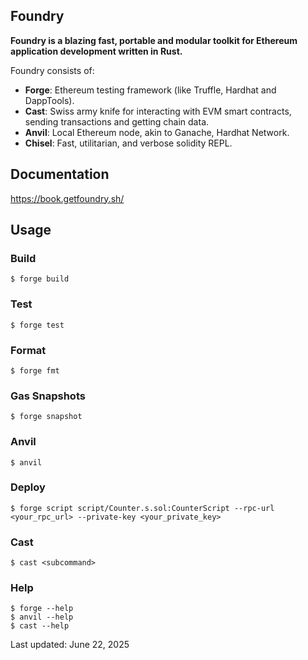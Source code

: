 ## Foundry

**Foundry is a blazing fast, portable and modular toolkit for Ethereum application development written in Rust.**

Foundry consists of:

-  **Forge**: Ethereum testing framework (like Truffle, Hardhat and DappTools).
-  **Cast**: Swiss army knife for interacting with EVM smart contracts, sending transactions and getting chain data.
-  **Anvil**: Local Ethereum node, akin to Ganache, Hardhat Network.
-  **Chisel**: Fast, utilitarian, and verbose solidity REPL.

## Documentation

https://book.getfoundry.sh/

## Usage

### Build

```shell
$ forge build
```

### Test

```shell
$ forge test
```

### Format

```shell
$ forge fmt
```

### Gas Snapshots

```shell
$ forge snapshot
```

### Anvil

```shell
$ anvil
```

### Deploy

```shell
$ forge script script/Counter.s.sol:CounterScript --rpc-url <your_rpc_url> --private-key <your_private_key>
```

### Cast

```shell
$ cast <subcommand>
```

### Help

```shell
$ forge --help
$ anvil --help
$ cast --help
```

Last updated: June 22, 2025

